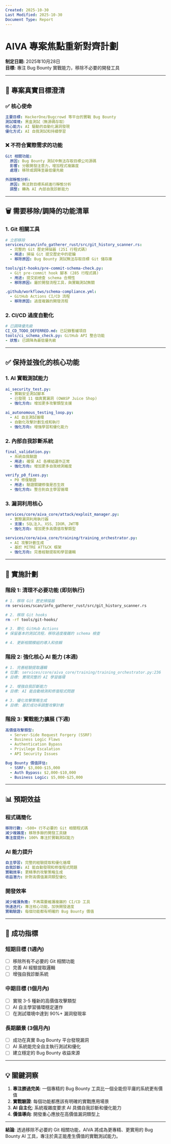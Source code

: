 ```yaml
---
Created: 2025-10-30
Last Modified: 2025-10-30
Document Type: Report
---
```


# AIVA 專案焦點重新對齊計劃
**制定日期:** 2025年10月28日  
**目標:** 專注 Bug Bounty 實戰能力，移除不必要的開發工具

---

## 🎯 **專案真實目標澄清**

### ✅ **核心使命**
```yaml
主要目標: HackerOne/Bugcrowd 等平台的實戰 Bug Bounty
測試環境: 黑盒測試（無源碼存取）
核心能力: AI 驅動的自動化漏洞發現
優化方式: AI 自我測試和持續學習
```

### ❌ **不符合實際需求的功能**
```yaml
Git 相關功能:
  原因: Bug Bounty 測試中無法存取目標公司源碼
  影響: 分散開發注意力，增加程式複雜度
  處理: 移除或調降至最低優先級

外部靜態分析:
  原因: 無法對目標系統進行靜態分析
  調整: 轉為 AI 內部自我診斷能力
```

---

## 🗑️ **需要移除/調降的功能清單**

### **1. Git 相關工具**
```yaml
# 立即移除
services/scan/info_gatherer_rust/src/git_history_scanner.rs:
  - 完整的 Git 歷史掃描器 (251 行程式碼)
  - 用途: 掃描 Git 提交歷史中的密鑰
  - 移除原因: Bug Bounty 測試無法存取目標 Git 儲存庫

tools/git-hooks/pre-commit-schema-check.py:
  - Git pre-commit hook 腳本 (285 行程式碼)
  - 用途: 提交前檢查 schema 合規性
  - 移除原因: 屬於開發流程工具，與實戰測試無關

.github/workflows/schema-compliance.yml:
  - GitHub Actions CI/CD 流程
  - 移除原因: 過度複雜的開發流程
```

### **2. CI/CD 過度自動化**
```yaml
# 已調降優先級
CI_CD_TODO_DEFERRED.md: 已記錄暫緩項目
tools/ci_schema_check.py: GitHub API 整合功能
- 狀態: 已調降為最低優先級
```

---

## ✅ **保持並強化的核心功能**

### **1. AI 實戰測試能力**
```yaml
ai_security_test.py:
  - 實戰安全測試腳本
  - 已發現 11 個真實漏洞 (OWASP Juice Shop)
  - 強化方向: 增加更多攻擊類型支援

ai_autonomous_testing_loop.py:
  - AI 自主測試循環
  - 自動化攻擊計劃生成和執行
  - 強化方向: 增強學習和優化能力
```

### **2. 內部自我診斷系統**
```yaml
final_validation.py:
  - 系統自我驗證
  - 用途: 確保 AI 各模組運作正常
  - 強化方向: 增加更多自我檢測維度

verify_p0_fixes.py:
  - P0 修復驗證
  - 用途: 驗證關鍵修復是否生效
  - 強化方向: 整合到自主學習循環
```

### **3. 漏洞利用核心**
```yaml
services/core/aiva_core/attack/exploit_manager.py:
  - 實際漏洞利用執行器
  - 支援: SQL注入、XSS、IDOR、JWT等
  - 強化方向: 增加更多高價值攻擊類型

services/core/aiva_core/training/training_orchestrator.py:
  - AI 攻擊計劃生成
  - 基於 MITRE ATT&CK 框架
  - 強化方向: 完善經驗提取和學習邏輯
```

---

## 🚀 **實施計劃**

### **階段 1: 清理不必要功能 (即刻執行)**
```bash
# 1. 移除 Git 歷史掃描器
rm services/scan/info_gatherer_rust/src/git_history_scanner.rs

# 2. 移除 Git hooks
rm -rf tools/git-hooks/

# 3. 簡化 GitHub Actions
# 保留基本的測試流程，移除過度複雜的 schema 檢查

# 4. 更新相關模組的導入和依賴
```

### **階段 2: 強化核心 AI 能力 (本週)**
```python
# 1. 完善經驗提取邏輯
# 位置: services/core/aiva_core/training/training_orchestrator.py:236
# 目標: 實現完整的 AI 學習循環

# 2. 增強自我診斷能力
# 目標: AI 能自動檢測和修復程式問題

# 3. 優化攻擊策略生成
# 目標: 基於成功率調整攻擊計劃
```

### **階段 3: 實戰能力擴展 (下週)**
```yaml
高價值攻擊類型:
  - Server-Side Request Forgery (SSRF)
  - Business Logic Flaws
  - Authentication Bypass
  - Privilege Escalation
  - API Security Issues

Bug Bounty 價值評估:
  - SSRF: $3,000-$15,000
  - Auth Bypass: $2,000-$10,000
  - Business Logic: $5,000-$25,000
```

---

## 📊 **預期效益**

### **程式碼簡化**
```yaml
移除行數: ~500+ 行不必要的 Git 相關程式碼
減少複雜度: 移除多餘的開發工具鏈
專注度提升: 100% 專注於實戰測試能力
```

### **AI 能力提升**
```yaml
自主學習: 完整的經驗提取和優化循環
自我診斷: AI 能自動發現和修復程式問題
實戰效率: 更精準的攻擊策略生成
收益潛力: 針對高價值漏洞類型優化
```

### **開發效率**
```yaml
減少維護負擔: 不再需要維護複雜的 CI/CD 工具
快速迭代: 專注核心功能，加快開發速度
實戰驗證: 每個功能都有明確的 Bug Bounty 價值
```

---

## 🎯 **成功指標**

### **短期目標 (1週內)**
- [ ] 移除所有不必要的 Git 相關功能
- [ ] 完善 AI 經驗提取邏輯
- [ ] 增強自我診斷系統

### **中期目標 (1個月內)**
- [ ] 實現 3-5 種新的高價值攻擊類型
- [ ] AI 自主學習循環穩定運作
- [ ] 在測試環境中達到 90%+ 漏洞發現率

### **長期願景 (3個月內)**
- [ ] 成功在真實 Bug Bounty 平台發現漏洞
- [ ] AI 系統能完全自主執行測試和優化
- [ ] 建立穩定的 Bug Bounty 收益來源

---

## 💡 **關鍵洞察**

1. **專注勝過完美**: 一個專精的 Bug Bounty 工具比一個全能但平庸的系統更有價值
2. **實戰驗證**: 每個功能都應該有明確的實戰應用場景
3. **AI 自主化**: 系統複雜度要求 AI 具備自我診斷和優化能力
4. **價值導向**: 開發重心應放在高價值漏洞類型上

---

**結論**: 透過移除不必要的 Git 相關功能，AIVA 將成為更專精、更實用的 Bug Bounty AI 工具，專注於真正能產生價值的實戰測試能力。